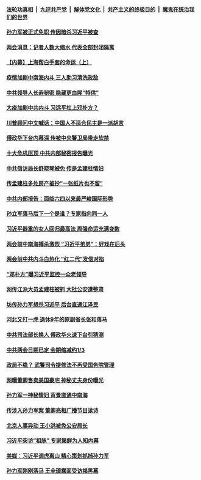 ####  [法轮功真相](../../../../basic/blob/master/README.md?t=05090531) &nbsp;|&nbsp; [九评共产党](../../../../9ping.md/blob/master/README.md?t=05090531) &nbsp;|&nbsp; [解体党文化](../../../../jtdwh.md/blob/master/README.md?t=05090531)  &nbsp;|&nbsp; [共产主义的终极目的](../../../../gczydzjmd.md/blob/master/README.md?t=05090531) &nbsp;|&nbsp; [魔鬼在统治我们的世界](../../../../mgztzwmdsj.md/blob/master/README.md?t=05090531) 

#### [孙力军被正式免职 传因暗杀习近平被查](../pages/prog1138/a102841850.md?t=05090531) 

#### [两会消息：记者人数大缩水 代表全部封闭隔离](../pages/prog1138/a102841683.md?t=05090531) 

#### [【内幕】上海帮白手套的命运（上）](../pages/prog1138/a102841082.md?t=05090531) 

#### [疫情加剧中南海内斗 三人助习清洗政敌](../pages/prog1138/a102840841.md?t=05090531) 

#### [中共领导人长寿秘密 隐藏更血腥“特供”](../pages/prog1138/a102840683.md?t=05090531) 

#### [大疫加剧中共内斗 习远平杠上邓朴方？](../pages/prog1138/a102839890.md?t=05090531) 

#### [川普顾问中文喊话：中国人不适合民主是一派胡言](../pages/prog1138/a102839437.md?t=05090531) 

#### [傅政华下台内幕深 传被中央警卫局带走软禁](../pages/prog1138/a102839260.md?t=05090531) 

#### [十大危机压顶 中共内部秘密报告曝光](../pages/prog1138/a102839180.md?t=05090531) 

#### [中共信访局长舒晓琴被免 传是孟建柱情妇](../pages/prog1138/a102839149.md?t=05090531) 

#### [传孟建柱多处房产被抄“一张纸片也不留”](../pages/prog1138/a102839063.md?t=05090531) 

#### [中共内部报告：面临六四以来最严峻国际形势](../pages/prog1138/a102838714.md?t=05090531) 

#### [孙立军落马后下一个是谁？专家指向同一人](../pages/prog1138/a102838192.md?t=05090531) 

#### [习近平器重的女人回归最高法 周强命运充满变数](../pages/prog1138/a102838198.md?t=05090531) 

#### [两会前中南海搏杀激烈 “习近平弟弟”：好戏在后头](../pages/prog1138/a102838116.md?t=05090531) 

#### [两会前中共内斗白热化 “红二代”发信对掐](../pages/prog1138/a102838098.md?t=05090531) 

#### [“邓朴方”曝习近平监控一众老领导](../pages/prog1138/a102837775.md?t=05090531) 

#### [网传江派大员孟建柱被抓 大批公安遭整肃](../pages/prog1138/a102837217.md?t=05090531) 

#### [坊传孙力军想杀习近平 后台直通江泽民](../pages/prog1138/a102835140.md?t=05090531) 

#### [河北又打一虎 退休9年的原副省长张和落马](../pages/prog1138/a102834584.md?t=05090531) 

#### [中共司法部长换人 傅政华火速下台引猜测](../pages/prog1138/a102834488.md?t=05090531) 

#### [中共两会日期已定 会期缩减约1/3](../pages/prog1138/a102834339.md?t=05090531) 

#### [政局不稳？ 武警司令提修法不再受国务院管理](../pages/prog1138/a102833033.md?t=05090531) 

#### [网曝董卿售卖美国豪宅 神秘丈夫身份曝光](../pages/prog1138/a102832854.md?t=05090531) 

#### [孙力军一神秘情妇 背景直通中南海](../pages/prog1138/a102832208.md?t=05090531) 

#### [传涉入孙力军案 董卿亮相广播节目读诗](../pages/prog1138/a102832159.md?t=05090531) 

#### [北京人事异动 王小洪被免公安局长](../pages/prog1138/a102831282.md?t=05090531) 

#### [习近平突访“祖脉” 专家揭鲜为人知内幕](../pages/prog1138/a102830370.md?t=05090531) 

#### [美媒：习近平调虎离山 精心策划抓捕孙力军](../pages/prog1138/a102829888.md?t=05090531) 

#### [孙力军刚刚落马 王全璋露面受访揭黑幕](../pages/prog1138/a102829699.md?t=05090531) 

